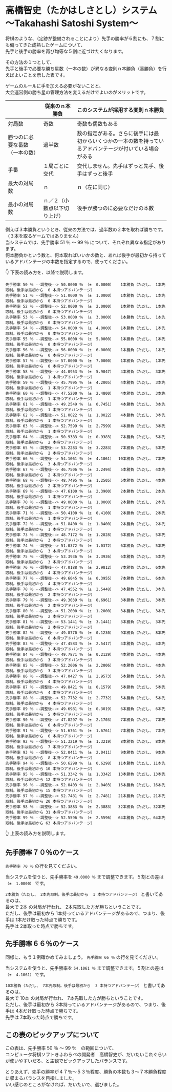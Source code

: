 # 高橋智史（たかはしさとし）システム ～Takahashi Satoshi System～

将棋のような、（定跡が整備されることにより）先手の勝率が６割にも、７割にも偏ってきた成熟したゲームについて、  
先手と後手の勝率を再び均等な５割に近づけたくなります。  

その方法の１つとして、  
先手と後手で必要な勝ち星数（一本の数）が異なる変則ｎ本勝負（番勝負）を行えばよいことを示した表です。  

ゲームのルールに手を加える必要がないことと、  
大会運営側の勝ち星の管理方法を変えるだけでよいのがメリットです。  

||従来のｎ本勝負|このシステムが採用する変則ｎ本勝負|
|----|----|----|
|対局数|奇数|奇数も偶数もある|
|勝つのに必要な番数（一本の数）|過半数|数の指定がある。さらに後手には最初からいくつかの一本の数を持っているアドバンテージが付いている場合がある|
|手番|１局ごとに交代|交代しません。先手はずっと先手、後手はずっと後手|
|最大の対局数|ｎ|ｎ（左に同じ）|
|最小の対局数|ｎ／２（小数点以下切り上げ）|後手が勝つのに必要なだけの本数|

例えば３本勝負というとき、従来の方法では、過半数の２本を取れば勝ちです。（３本を取るゲームではありません）  
当システムでは、先手勝率 51 ％ ～ 99 ％ について、それぞれ異なる指定があります。  
何本勝負かという数と、何本取ればいいかの数と、あれば後手が最初から持っているアドバンテージの本数を指定するので、使ってください。  

👇 下表の読み方を、以降で説明します。  

```
先手勝率 50 ％ --調整後--> 50.0000 ％ （±  0.0000）   1本勝負（ただし、 1本先取制。後手は最初から  0 本持つアドバンテージ）
先手勝率 51 ％ --調整後--> 51.0000 ％ （±  1.0000）   1本勝負（ただし、 1本先取制。後手は最初から  0 本持つアドバンテージ）
先手勝率 52 ％ --調整後--> 52.0000 ％ （±  2.0000）   1本勝負（ただし、 1本先取制。後手は最初から  0 本持つアドバンテージ）
先手勝率 53 ％ --調整後--> 53.0000 ％ （±  3.0000）   1本勝負（ただし、 1本先取制。後手は最初から  0 本持つアドバンテージ）
先手勝率 54 ％ --調整後--> 54.0000 ％ （±  4.0000）   1本勝負（ただし、 1本先取制。後手は最初から  0 本持つアドバンテージ）
先手勝率 55 ％ --調整後--> 55.0000 ％ （±  5.0000）   1本勝負（ただし、 1本先取制。後手は最初から  0 本持つアドバンテージ）
先手勝率 56 ％ --調整後--> 56.0000 ％ （±  6.0000）   1本勝負（ただし、 1本先取制。後手は最初から  0 本持つアドバンテージ）
先手勝率 57 ％ --調整後--> 57.0000 ％ （±  7.0000）   1本勝負（ただし、 1本先取制。後手は最初から  0 本持つアドバンテージ）
先手勝率 58 ％ --調整後--> 44.0953 ％ （±  5.9047）   4本勝負（ただし、 3本先取制。後手は最初から  1 本持つアドバンテージ）
先手勝率 59 ％ --調整後--> 45.7995 ％ （±  4.2005）   4本勝負（ただし、 3本先取制。後手は最初から  1 本持つアドバンテージ）
先手勝率 60 ％ --調整後--> 47.5200 ％ （±  2.4800）   4本勝負（ただし、 3本先取制。後手は最初から  1 本持つアドバンテージ）
先手勝率 61 ％ --調整後--> 49.2549 ％ （±  0.7451）   4本勝負（ただし、 3本先取制。後手は最初から  1 本持つアドバンテージ）
先手勝率 62 ％ --調整後--> 51.0022 ％ （±  1.0022）   4本勝負（ただし、 3本先取制。後手は最初から  1 本持つアドバンテージ）
先手勝率 63 ％ --調整後--> 52.7599 ％ （±  2.7599）   4本勝負（ただし、 3本先取制。後手は最初から  1 本持つアドバンテージ）
先手勝率 64 ％ --調整後--> 50.9383 ％ （±  0.9383）   7本勝負（ただし、 5本先取制。後手は最初から  2 本持つアドバンテージ）
先手勝率 65 ％ --調整後--> 53.2283 ％ （±  3.2283）   7本勝負（ただし、 5本先取制。後手は最初から  2 本持つアドバンテージ）
先手勝率 66 ％ --調整後--> 54.1061 ％ （±  4.1061）  10本勝負（ただし、 7本先取制。後手は最初から  3 本持つアドバンテージ）
先手勝率 67 ％ --調整後--> 46.7506 ％ （±  3.2494）   5本勝負（ただし、 4本先取制。後手は最初から  2 本持つアドバンテージ）
先手勝率 68 ％ --調整後--> 48.7495 ％ （±  1.2505）   5本勝負（ただし、 4本先取制。後手は最初から  2 本持つアドバンテージ）
先手勝率 69 ％ --調整後--> 47.6100 ％ （±  2.3900）   2本勝負（ただし、 2本先取制。後手は最初から  1 本持つアドバンテージ）
先手勝率 70 ％ --調整後--> 49.0000 ％ （±  1.0000）   2本勝負（ただし、 2本先取制。後手は最初から  1 本持つアドバンテージ）
先手勝率 71 ％ --調整後--> 50.4100 ％ （±  0.4100）   2本勝負（ただし、 2本先取制。後手は最初から  1 本持つアドバンテージ）
先手勝率 72 ％ --調整後--> 51.8400 ％ （±  1.8400）   2本勝負（ただし、 2本先取制。後手は最初から  1 本持つアドバンテージ）
先手勝率 73 ％ --調整後--> 48.7172 ％ （±  1.2828）   6本勝負（ただし、 5本先取制。後手は最初から  3 本持つアドバンテージ）
先手勝率 74 ％ --調整後--> 51.0372 ％ （±  1.0372）   6本勝負（ただし、 5本先取制。後手は最初から  3 本持つアドバンテージ）
先手勝率 75 ％ --調整後--> 53.3936 ％ （±  3.3936）   6本勝負（ただし、 5本先取制。後手は最初から  3 本持つアドバンテージ）
先手勝率 76 ％ --調整後--> 47.0188 ％ （±  2.9812）   7本勝負（ただし、 6本先取制。後手は最初から  4 本持つアドバンテージ）
先手勝率 77 ％ --調整後--> 49.6045 ％ （±  0.3955）   7本勝負（ただし、 6本先取制。後手は最初から  4 本持つアドバンテージ）
先手勝率 78 ％ --調整後--> 47.4552 ％ （±  2.5448）   3本勝負（ただし、 3本先取制。後手は最初から  2 本持つアドバンテージ）
先手勝率 79 ％ --調整後--> 49.3039 ％ （±  0.6961）   3本勝負（ただし、 3本先取制。後手は最初から  2 本持つアドバンテージ）
先手勝率 80 ％ --調整後--> 51.2000 ％ （±  1.2000）   3本勝負（ただし、 3本先取制。後手は最初から  2 本持つアドバンテージ）
先手勝率 81 ％ --調整後--> 53.1441 ％ （±  3.1441）   3本勝負（ただし、 3本先取制。後手は最初から  2 本持つアドバンテージ）
先手勝率 82 ％ --調整後--> 49.8770 ％ （±  0.1230）   9本勝負（ただし、 8本先取制。後手は最初から  6 本持つアドバンテージ）
先手勝率 83 ％ --調整後--> 47.4583 ％ （±  2.5417）   4本勝負（ただし、 4本先取制。後手は最初から  3 本持つアドバンテージ）
先手勝率 84 ％ --調整後--> 49.7871 ％ （±  0.2129）   4本勝負（ただし、 4本先取制。後手は最初から  3 本持つアドバンテージ）
先手勝率 85 ％ --調整後--> 52.2006 ％ （±  2.2006）   4本勝負（ただし、 4本先取制。後手は最初から  3 本持つアドバンテージ）
先手勝率 86 ％ --調整後--> 47.0427 ％ （±  2.9573）   5本勝負（ただし、 5本先取制。後手は最初から  4 本持つアドバンテージ）
先手勝率 87 ％ --調整後--> 49.8421 ％ （±  0.1579）   5本勝負（ただし、 5本先取制。後手は最初から  4 本持つアドバンテージ）
先手勝率 88 ％ --調整後--> 52.7732 ％ （±  2.7732）   5本勝負（ただし、 5本先取制。後手は最初から  4 本持つアドバンテージ）
先手勝率 89 ％ --調整後--> 49.6981 ％ （±  0.3019）   6本勝負（ただし、 6本先取制。後手は最初から  5 本持つアドバンテージ）
先手勝率 90 ％ --調整後--> 47.8297 ％ （±  2.1703）   7本勝負（ただし、 7本先取制。後手は最初から  6 本持つアドバンテージ）
先手勝率 91 ％ --調整後--> 51.6761 ％ （±  1.6761）   7本勝負（ただし、 7本先取制。後手は最初から  6 本持つアドバンテージ）
先手勝率 92 ％ --調整後--> 51.3219 ％ （±  1.3219）   8本勝負（ただし、 8本先取制。後手は最初から  7 本持つアドバンテージ）
先手勝率 93 ％ --調整後--> 52.0411 ％ （±  2.0411）   9本勝負（ただし、 9本先取制。後手は最初から  8 本持つアドバンテージ）
先手勝率 94 ％ --調整後--> 50.6298 ％ （±  0.6298）  11本勝負（ただし、11本先取制。後手は最初から 10 本持つアドバンテージ）
先手勝率 95 ％ --調整後--> 51.3342 ％ （±  1.3342）  13本勝負（ただし、13本先取制。後手は最初から 12 本持つアドバンテージ）
先手勝率 96 ％ --調整後--> 52.0403 ％ （±  2.0403）  16本勝負（ただし、16本先取制。後手は最初から 15 本持つアドバンテージ）
先手勝率 97 ％ --調整後--> 52.7481 ％ （±  2.7481）  21本勝負（ただし、21本先取制。後手は最初から 20 本持つアドバンテージ）
先手勝率 98 ％ --調整後--> 52.3883 ％ （±  2.3883）  32本勝負（ただし、32本先取制。後手は最初から 31 本持つアドバンテージ）
先手勝率 99 ％ --調整後--> 52.5596 ％ （±  2.5596）  64本勝負（ただし、64本先取制。後手は最初から 63 本持つアドバンテージ）
```

👆 上表の読み方を説明します。  


## 先手勝率７０％のケース

`先手勝率 70 ％` の行を見てください。  

当システムを使うと、先手勝率を `49.0000 ％` まで調整できます。５割との差は `（±  1.0000）` です。  

`2本勝負（ただし、 2本先取制。後手は最初から  1 本持つアドバンテージ）` と書いてあるのは、  
最大で 2本 の対局が行われ、 2本先取した方が勝ちということです。  
ただし、後手は最初から 1本持っているアドバンテージがあるので、つまり、後手は 1本だけ取った時点で勝ちです。  
先手は 2本取った時点で勝ちです。  


## 先手勝率６６％のケース

同様に、もう１例確かめてみましょう。 `先手勝率 66 ％` の行を見てください。  

当システムを使うと、先手勝率を `54.1061 ％` まで調整できます。５割との差は `（±  4.1061）` です。  

`10本勝負（ただし、 7本先取制。後手は最初から  3 本持つアドバンテージ）` と書いてあるのは、  
最大で 10本 の対局が行われ、 7本先取した方が勝ちということです。  
ただし、後手は最初から 3本持っているアドバンテージがあるので、つまり、後手は 4本だけ取った時点で勝ちです。  
先手は 7本取った時点で勝ちです。  


## この表のピックアップについて

この表は、先手勝率 50 ％ ～ 99 ％　の範囲について、  
コンピュータ将棋ソフトきふわらべの開発者　高橋智史が、だいたいこれぐらいが使いやすいだろ、と主観でピックアップしたバランスです。  

とりあえず、先手の勝率が４７％～５３％程度、勝負の本数も３～７本勝負程度に収まるバランスを目指しました。  
いい感じのところがなければ、だいたいで、選びました。  
